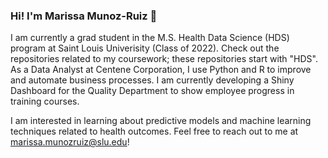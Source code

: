 ### Hi! I'm Marissa Munoz-Ruiz 👋

I am currently a grad student in the M.S. Health Data Science (HDS) program at Saint Louis Univerisity (Class of 2022). Check out the repositories related to my coursework; these repositories start with "HDS". As a Data Analyst at Centene Corporation, I use Python and R to improve and automate business processes. I am currently developing a Shiny Dashboard for the Quality Department to show employee progress in training courses. 

I am interested in learning about predictive models and machine learning techniques related to health outcomes. Feel free to reach out to me at marissa.munozruiz@slu.edu!
